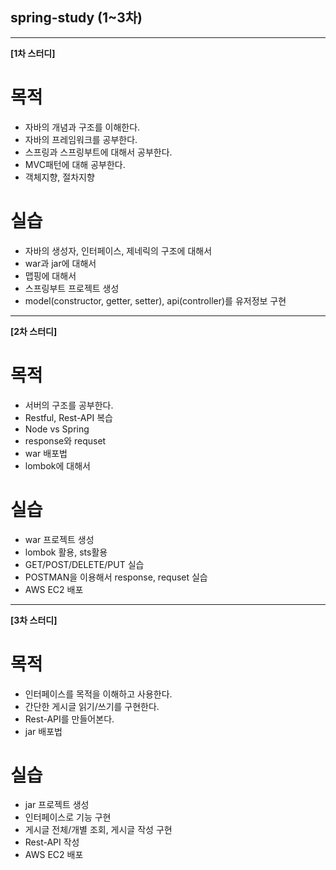 ## spring-study (1~3차)


***
**[1차 스터디]**

# 목적
- 자바의 개념과 구조를 이해한다.
- 자바의 프레임워크를 공부한다.
- 스프링과 스프링부트에 대해서 공부한다.
- MVC패턴에 대해 공부한다.
- 객체지향, 절차지향

# 실습
- 자바의 생성자, 인터페이스, 제네릭의 구조에 대해서
- war과 jar에 대해서 
- 맵핑에 대해서 
- 스프링부트 프로젝트 생성
- model(constructor, getter, setter), api(controller)를 유저정보 구현 


***
**[2차 스터디]**

# 목적
- 서버의 구조를 공부한다.
- Restful, Rest-API 복습
- Node vs Spring
- response와 requset 
- war 배포법
- lombok에 대해서

# 실습
- war 프로젝트 생성
- lombok 활용, sts활용
- GET/POST/DELETE/PUT 실습 
- POSTMAN을 이용해서 response, requset 실습
- AWS EC2 배포


***
**[3차 스터디]**

# 목적
- 인터페이스를 목적을 이해하고 사용한다. 
- 간단한 게시글 읽기/쓰기를 구현한다.
- Rest-API를 만들어본다.
- jar 배포법

# 실습
- jar 프로젝트 생성
- 인터페이스로 기능 구현
- 게시글 전체/개별 조회, 게시글 작성 구현 
- Rest-API 작성 
- AWS EC2 배포
